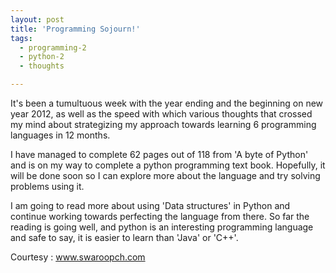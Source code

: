 ```yaml
---
layout: post
title: 'Programming Sojourn!'
tags:
  - programming-2
  - python-2
  - thoughts

---
```


It's been a tumultuous week with the year ending and the beginning on new year 2012, as well as the speed with which various thoughts that crossed my mind about strategizing my approach towards learning 6 programming languages in 12 months.

I have managed to complete 62 pages out of 118 from 'A byte of Python' and is on my way to complete a python programming text book. Hopefully, it will be done soon so I can explore more about the language and try solving problems using it.

I am going to read more about using 'Data structures' in Python and continue working towards perfecting the language from there.
So far the reading is going well, and python is an interesting programming language and safe to say, it is easier to learn than 'Java' or 'C++'.

Courtesy : www.swaroopch.com
